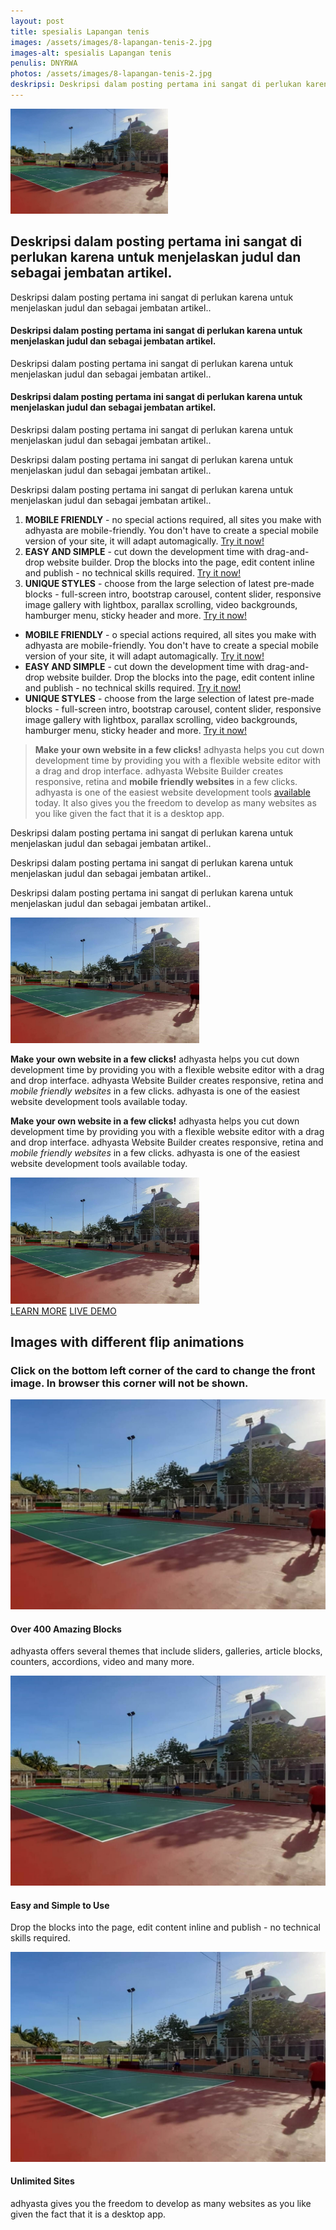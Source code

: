 ```yaml
---
layout: post
title: spesialis Lapangan tenis
images: /assets/images/8-lapangan-tenis-2.jpg
images-alt: spesialis Lapangan tenis
penulis: DNYRWA
photos: /assets/images/8-lapangan-tenis-2.jpg
deskripsi: Deskripsi dalam posting pertama ini sangat di perlukan karena untuk menjelaskan judul dan sebagai jembatan artikel.
---
```

<section class="features11 cid-rravbvzsVT" id="features11-5">
    <div class="container">
        <div class="col-md-12">
            <div class="media-container-row">
                <div class="mbr-figure m-auto" style="width: 50%;">
                    <img src="/assets/images/8-lapangan-tenis-1.jpg" alt="adhyasta" title="">
                </div>
                <div class=" align-left aside-content">
                    <h2 class="mbr-title pt-2 mbr-fonts-style display-2">
                        Deskripsi dalam posting pertama ini sangat di perlukan karena untuk menjelaskan judul dan sebagai jembatan artikel.
                    </h2>
                    <div class="mbr-section-text">
                        <p class="mbr-text mb-5 pt-3 mbr-light mbr-fonts-style display-5">
                            Deskripsi dalam posting pertama ini sangat di perlukan karena untuk menjelaskan judul dan sebagai jembatan artikel..
                        </p>
                    </div>
                    <div class="block-content">
                        <div class="card p-3 pr-3">
                            <div class="media">
                                <div class=" align-self-center card-img pb-3">
                                    <span class="mbri-extension mbr-iconfont"></span>
                                </div>
                                <div class="media-body">
                                    <h4 class="card-title mbr-fonts-style display-7">
                                        Deskripsi dalam posting pertama ini sangat di perlukan karena untuk menjelaskan judul dan sebagai jembatan artikel.
                                    </h4>
                                </div>
                            </div>
                            <div class="card-box">
                                <p class="block-text mbr-fonts-style display-7">
                                    Deskripsi dalam posting pertama ini sangat di perlukan karena untuk menjelaskan judul dan sebagai jembatan artikel..
                                </p>
                            </div>
                        </div>
                        <div class="card p-3 pr-3">
                            <div class="media">
                                <div class="align-self-center card-img pb-3">
                                    <span class="mbri-drag-n-drop2 mbr-iconfont"></span>
                                </div>
                                <div class="media-body">
                                    <h4 class="card-title mbr-fonts-style display-7">
                                        Deskripsi dalam posting pertama ini sangat di perlukan karena untuk menjelaskan judul dan sebagai jembatan artikel.
                                    </h4>
                                </div>
                            </div>
                            <div class="card-box">
                                <p class="block-text mbr-fonts-style display-7">
                                    Deskripsi dalam posting pertama ini sangat di perlukan karena untuk menjelaskan judul dan sebagai jembatan artikel..
                                </p>
                            </div>
                        </div>
                    </div>
                </div>
            </div>
        </div>
    </div>
</section>
<section class="mbr-section article content3 cid-rravjpq1Nj" id="content3-6">
    <div class="container">
        <div class="media-container-row">
            <div class="row col-12 col-md-12">
                <div class="col-12 mbr-text mbr-fonts-style col-md-6 display-5">
                    <p>Deskripsi dalam posting pertama ini sangat di perlukan karena untuk menjelaskan judul dan sebagai jembatan artikel..</p>
                </div>
                <div class="col-12 mbr-text mbr-fonts-style display-7 col-md-6">
                    <p>Deskripsi dalam posting pertama ini sangat di perlukan karena untuk menjelaskan judul dan sebagai jembatan artikel..</p>
                </div>
            </div>
        </div>
    </div>
</section>
<section class="mbr-section article content11 cid-rraw3ZON6N" id="content11-a">
    <div class="container">
        <div class="media-container-row">
            <div class="mbr-text counter-container col-12 col-md-8 mbr-fonts-style display-7">
                <ol>
                    <li><strong>MOBILE FRIENDLY</strong> - no special actions required, all sites you make with adhyasta are mobile-friendly. You don't have to create a special mobile version of your site, it will adapt automagically. <a href="https://adhyasta.com/">Try it now!</a></li>
                    <li><strong>EASY AND SIMPLE</strong> - cut down the development time with drag-and-drop website builder. Drop the blocks into the page, edit content inline and publish - no technical skills required. <a href="https://adhyasta.com/">Try it now!</a></li>
                    <li><strong>UNIQUE STYLES</strong> - choose from the large selection of latest pre-made blocks - full-screen intro, bootstrap carousel, content slider, responsive image gallery with lightbox, parallax scrolling, video backgrounds, hamburger menu, sticky header and more. <a href="https://adhyasta.com/">Try it now!</a></li>
                </ol>
            </div>
        </div>
    </div>
</section>
<section class="mbr-section article content12 cid-rraw56Ce3Z" id="content12-b">
    <div class="container">
        <div class="media-container-row">
            <div class="mbr-text counter-container col-12 col-md-8 mbr-fonts-style display-7">
                <ul>
                    <li><strong>MOBILE FRIENDLY</strong> - o special actions required, all sites you make with adhyasta are mobile-friendly. You don't have to create a special mobile version of your site, it will adapt automagically. <a href="https://adhyasta.com/">Try it now!</a></li>
                    <li><strong>EASY AND SIMPLE</strong> - cut down the development time with drag-and-drop website builder. Drop the blocks into the page, edit content inline and publish - no technical skills required. <a href="https://adhyasta.com/">Try it now!</a></li>
                    <li><strong>UNIQUE STYLES</strong> - choose from the large selection of latest pre-made blocks - full-screen intro, bootstrap carousel, content slider, responsive image gallery with lightbox, parallax scrolling, video backgrounds, hamburger menu, sticky header and more. <a href="https://adhyasta.com/">Try it now!</a></li>
                </ul>
            </div>
        </div>
    </div>
</section>
<section class="mbr-section article content1 cid-rravlJpJi2" id="content2-7">
    <div class="container">
        <div class="media-container-row">
            <div class="mbr-text col-12 col-md-8 mbr-fonts-style display-7">
                <blockquote> <strong>Make your own website in a few clicks!</strong> adhyasta helps you cut down development time by providing you with a flexible website editor with a drag and drop interface. adhyasta Website Builder creates responsive, retina and <strong>mobile friendly websites</strong> in a few clicks. adhyasta is one of the easiest website development tools <a href="https://adhyasta.com/">available</a> today. It also gives you the freedom to develop as many websites as you like given the fact that it is a desktop app.</blockquote>
            </div>
        </div>
    </div>
</section>
<section class="mbr-section article content14 cid-rraw7GozRy" id="content14-c">
    <div class="container">
        <div class="media-container-row">
            <div class="row col-12 col-md-12">
                <div class="col-12 mbr-text mbr-fonts-style col-md-4 display-7">
                    <p class="p-3">Deskripsi dalam posting pertama ini sangat di perlukan karena untuk menjelaskan judul dan sebagai jembatan artikel..</p>
                </div>
                <div class="col-12 mbr-text mbr-fonts-style display-7 col-md-4">
                    <p class="p-3">Deskripsi dalam posting pertama ini sangat di perlukan karena untuk menjelaskan judul dan sebagai jembatan artikel..</p>
                </div>
                <div class="col-12 col-md-4 mbr-text mbr-fonts-style display-7">
                    <p class="p-3">Deskripsi dalam posting pertama ini sangat di perlukan karena untuk menjelaskan judul dan sebagai jembatan artikel..</p>
                </div>
            </div>
        </div>
    </div>
</section>
<section class="mbr-section content6 cid-rraw8FPTG1" id="content6-d">
    <div class="container">
        <div class="media-container-row">
            <div class="col-12 col-md-8">
                <div class="media-container-row">
                    <div class="mbr-figure" style="width: 60%;">
                        <img src="/assets/images/8-lapangan-tenis-1.jpg" alt="adhyasta">
                    </div>
                    <div class="media-content">
                        <div class="mbr-section-text">
                            <p class="mbr-text mb-0 mbr-fonts-style display-7">
                                <strong>Make your own website in a few clicks!</strong> adhyasta helps you cut down development time by providing you with a flexible website editor with a drag and drop interface. adhyasta Website Builder creates responsive, retina and <em>mobile friendly websites</em> in a few clicks. adhyasta is one of the easiest website development tools available today.
                            </p>
                        </div>
                    </div>
                </div>
            </div>
        </div>
    </div>
</section>
<section class="mbr-section content7 cid-rrawa13QMA" id="content7-e">
    <div class="container">
        <div class="media-container-row">
            <div class="col-12 col-md-8">
                <div class="media-container-row">
                    <div class="media-content">
                        <div class="mbr-section-text">
                            <p class="mbr-text align-right mb-0 mbr-fonts-style display-7">
                                <strong>Make your own website in a few clicks!</strong> adhyasta helps you cut down development time by providing you with a flexible website editor with a drag and drop interface. adhyasta Website Builder creates responsive, retina and <em>mobile friendly websites</em> in a few clicks. adhyasta is one of the easiest website development tools available today.
                            </p>
                        </div>
                    </div>
                    <div class="mbr-figure" style="width: 60%;">
                        <img src="/assets/images/8-lapangan-tenis-1.jpg" alt="adhyasta">
                    </div>
                </div>
            </div>
        </div>
    </div>
</section>
<section class="mbr-section content8 cid-rrawcLx4T6" id="content8-f">
    <div class="container">
        <div class="media-container-row title">
            <div class="col-12 col-md-8">
                <div class="mbr-section-btn align-center">
                    <a class="btn btn-primary display-4" href="https://adhyasta.com">LEARN MORE</a>
                    <a class="btn btn-black-outline display-4" href="https://adhyasta.com">LIVE DEMO</a>
                </div>
            </div>
        </div>
    </div>
</section>
<section class="features15 cid-rr5Cowf967" id="features15-e">
    <div class="container">
        <h2 class="mbr-section-title pb-3 align-center mbr-fonts-style display-2">
            Images with different flip animations
        </h2>
        <h3 class="mbr-section-subtitle display-5 align-center mbr-fonts-style">
            Click on the bottom left corner of the card to change the front image. In browser this corner will not be shown.
        </h3>
        <div class="media-container-row container pt-5 mt-2">
            <div class="col-12 col-md-6 mb-4 col-lg-4">
                <div class="card flip-card p-5 align-center">
                    <div class="card-front card_cont">
                        <img src="/assets/images/8-lapangan-tenis-1.jpg" alt="adhyasta">
                    </div>
                    <div class="card_back card_cont">
                        <h4 class="card-title display-5 py-2 mbr-fonts-style">
                            Over 400 Amazing Blocks
                        </h4>
                        <p class="mbr-text mbr-fonts-style display-7">
                            adhyasta offers several themes that include sliders, galleries, article blocks, counters, accordions, video and many more.
                        </p>
                    </div>
                </div>
            </div>
            <div class="col-12 col-md-6 mb-4 col-lg-4">
                <div class="card flip-card p-5 align-center">
                    <div class="card-front card_cont">
                        <img src="/assets/images/8-lapangan-tenis-1.jpg" alt="adhyasta">
                    </div>
                    <div class="card_back card_cont">
                        <h4 class="card-title py-2 mbr-fonts-style display-5">
                            Easy and Simple to Use
                        </h4>
                        <p class="mbr-text mbr-fonts-style display-7">
                            Drop the blocks into the page, edit content inline and publish - no technical skills required.
                        </p>
                    </div>
                </div>
            </div>
            <div class="col-12 col-md-6 mb-4 col-lg-4">
                <div class="card flip-card p-5 align-center">
                    <div class="card-front card_cont">
                        <img src="/assets/images/8-lapangan-tenis-1.jpg" alt="adhyasta">
                    </div>
                    <div class="card_back card_cont">
                        <h4 class="card-title py-2 mbr-fonts-style display-5">
                            Unlimited Sites
                        </h4>
                        <p class="mbr-text mbr-fonts-style display-7">
                            adhyasta gives you the freedom to develop as many websites as you like given the fact that it is a desktop app.
                        </p>
                    </div>
                </div>
            </div>
        </div>
    </div>
</section>